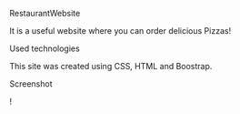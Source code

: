 RestaurantWebsite

It is a useful website where you can order delicious Pizzas!

Used technologies

This site was created using CSS, HTML and Boostrap.

Screenshot

! [](tour.mp4)